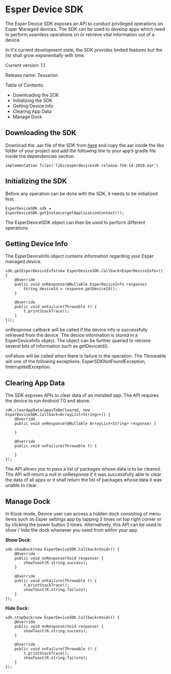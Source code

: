 # Esper Device SDK

The Esper Device SDK exposes an API to conduct privileged operations on Esper Managed devices. The SDK can be used to develop apps which need to perform seamless operations on or retrieve vital information out of a device.

In it's current development state, the SDK provides limited features but the list shall grow exponentially with time.



Current version: 1.1

Release name: Tessarion

Table of Contents: 

- Downloading the SDK
- Initializing the SDK
- Getting Device Info
- Clearing App Data
- Manage Dock




## Downloading the SDK

Download the .aar file of the SDK from [here](http://downloads.esper.io/device-sdk/esperdevicesdk-release-feb-14-2020.aar) and copy the aar inside the libs folder of your project and add the following line to your app’s gradle file inside the dependencies section.

```
implementation files('libs/esperdevicesdk-release-feb-14-2020.aar')
```

## Initializing the SDK

Before any operation can be done with the SDK, it needs to be initialized first.

```
EsperDeviceSDK sdk = EsperDeviceSDK.getInstance(getApplicationContext());
```


The EsperDeviceSDK object can then be used to perform different operations.

## Getting Device Info

The EsperDeviceInfo object contains information regarding your Esper managed device.

```
sdk.getEsperDeviceInfo(new EsperDeviceSDK.Callback<EsperDeviceInfo>() {
    @Override
    public void onResponse(@Nullable EsperDeviceInfo response)
        String deviceId = response.getDeviceId();
    }
 
    @Override
    public void onFailure(Throwable t) {
        t.printStackTrace();
    }
}));

```

onResponse callback will be called if the device info is successfully retrieved from the device. The device information is stored in a EsperDeviceInfo object. The object can be further queried to retrieve several bits of information such as getDeviceId().

onFailure will be called when there is failure in the operation. The Throwable will one of the following exceptions: EsperSDKNotFoundException, InterruptedException.

## Clearing App Data

The SDK exposes APIs to clear data of an installed app. The API requires the device to run Android 7.0 and above.

```
sdk.clearAppData(appsToBeCleared, new EsperDeviceSDK.Callback<ArrayList<String>>() {
    @Override
    public void onResponse(@Nullable ArrayList<String> response) {
                 
    }
 
    @Override
    public void onFailure(Throwable t) {
 
    }
});
```
The API allows you to pass a list of packages whose data is to be cleared. The API will return a null in onResponse if it was successfully able to clear the data of all apps or it shall return the list of packages whose data it was unable to clear.

## Manage Dock
In Kiosk mode, Device user can access a hidden dock consisting of menu items such as Esper settings app by tapping 3 times on top right corner or by clicking the power button 3 times. Alternatively, this API can be used to show / hide the dock whenever you need from within your app.

<b>Show Dock:</b>

```
sdk.showDock(new EsperDeviceSDK.Callback<Void>() {
    @Override
    public void onResponse(Void response) {
        showToast(R.string.success);
    }
 
    @Override
    public void onFailure(Throwable t) {
        t.printStackTrace();
        showToast(R.string.failure);
    }
});
```

<b>Hide Dock: </b>
```
sdk.stopDock(new EsperDeviceSDK.Callback<Void>() {
    @Override
    public void onResponse(Void response) {
        showToast(R.string.success);
    }
 
    @Override
    public void onFailure(Throwable t) {
        t.printStackTrace();
        showToast(R.string.failure);
    }
});
```
